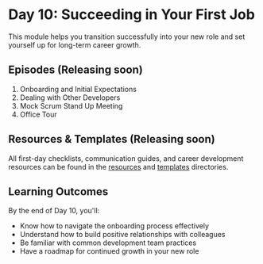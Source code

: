 # Day 10: Succeeding in Your First Job

This module helps you transition successfully into your new role and set yourself up for long-term career growth.

## Episodes (Releasing soon)

1. Onboarding and Initial Expectations
2. Dealing with Other Developers
3. Mock Scrum Stand Up Meeting
4. Office Tour

## Resources & Templates (Releasing soon)

All first-day checklists, communication guides, and career development resources can be found in the [resources](/Day-10-Succeeding-in-First-Job/resources) and [templates](/Day-10-Succeeding-in-First-Job/templates) directories.

## Learning Outcomes

By the end of Day 10, you'll:

- Know how to navigate the onboarding process effectively
- Understand how to build positive relationships with colleagues
- Be familiar with common development team practices
- Have a roadmap for continued growth in your new role
